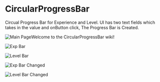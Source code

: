 # CircularProgressBar
Circual Progress Bar for Experience and Level.
UI has two text fields which takes in the value and onButton click,
The Progress Bar is Created.


![Main Page](https://github.com/harshu195/CircularProgressBar/blob/cdd0ab62b9bc0a82086ab7af42277cc5781fc1e9/app/src/main/res/Screenshots/Screenshot_2015-06-03-17-13-25.png?raw=true)Welcome to the CircularProgressBar wiki!


![Exp Bar](https://raw.githubusercontent.com/harshu195/CircularProgressBar/cdd0ab62b9bc0a82086ab7af42277cc5781fc1e9/app/src/main/res/Screenshots/Screenshot_2015-06-03-17-13-37.png)

![Level Bar](https://raw.githubusercontent.com/harshu195/CircularProgressBar/cdd0ab62b9bc0a82086ab7af42277cc5781fc1e9/app/src/main/res/Screenshots/Screenshot_2015-06-03-17-13-46.png)

![Exp Bar Changed](https://raw.githubusercontent.com/harshu195/CircularProgressBar/cdd0ab62b9bc0a82086ab7af42277cc5781fc1e9/app/src/main/res/Screenshots/Screenshot_2015-06-03-17-13-58.png)

![Level Bar Changed](https://raw.githubusercontent.com/harshu195/CircularProgressBar/cdd0ab62b9bc0a82086ab7af42277cc5781fc1e9/app/src/main/res/Screenshots/Screenshot_2015-06-03-17-14-04.png)
